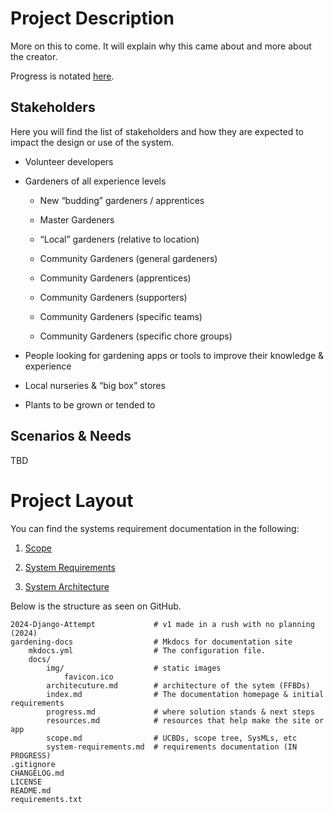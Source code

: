 # Project Description

More on this to come. It will explain why this came about and more about the creator.

Progress is notated [here](progress.md).

## Stakeholders

Here you will find the list of stakeholders and how they are expected to impact the design or use of the system.

- Volunteer developers

- Gardeners of all experience levels

    - New “budding” gardeners / apprentices

    - Master Gardeners

    - “Local” gardeners (relative to location)

    - Community Gardeners (general gardeners)

    - Community Gardeners (apprentices)

    - Community Gardeners (supporters)

    - Community Gardeners (specific teams)

    - Community Gardeners (specific chore groups)

- People looking for gardening apps or tools to improve their knowledge & experience

- Local nurseries & “big box” stores

- Plants to be grown or tended to

## Scenarios & Needs

TBD

# Project Layout

You can find the systems requirement documentation in the following:

1. [Scope](scope.md)

2. [System Requirements](system-requirements.md)

3. [System Architecture](architecture.md)

Below is the structure as seen on GitHub.

    2024-Django-Attempt             # v1 made in a rush with no planning (2024)
    gardening-docs                  # Mkdocs for documentation site
        mkdocs.yml                  # The configuration file.
        docs/
            img/                    # static images
                favicon.ico
            architecuture.md        # architecture of the sytem (FFBDs)
            index.md                # The documentation homepage & initial requirements
            progress.md             # where solution stands & next steps
            resources.md            # resources that help make the site or app
            scope.md                # UCBDs, scope tree, SysMLs, etc
            system-requirements.md  # requirements documentation (IN PROGRESS)
    .gitignore
    CHANGELOG.md
    LICENSE
    README.md
    requirements.txt
